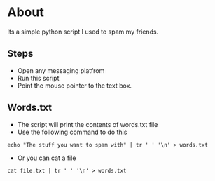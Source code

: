 # About

Its a simple python script I used to spam my friends.


## Steps

* Open any messaging platfrom
* Run this script
* Point the mouse pointer to the text box.


## Words.txt

* The script will print the contents of words.txt file
* Use the following command to do this

```
echo "The stuff you want to spam with" | tr ' ' '\n' > words.txt
```

* Or you can cat a file
```
cat file.txt | tr ' ' '\n' > words.txt
```


